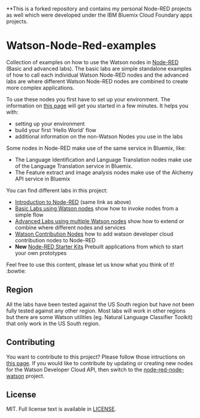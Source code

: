 **This is a forked repository and contains my personal Node-RED projects as well which were developed under the IBM Bluemix Cloud Foundary apps projects.

# Watson-Node-Red-examples

Collection of examples on how to use the Watson nodes in [Node-RED](http://nodered.org/) (Basic and advanced labs). The basic labs are simple standalone examples of how to call each individual Watson Node-RED nodes and the advanced labs are where different Watson Node-RED nodes are combined to create more complex applications.

To use these nodes you first have to set up your environment.
The information on [this page](/introduction_to_node_red/README.md) will get you started in a few minutes. It helps you with:

- setting up your environment
- build your first 'Hello World' flow
- additional information on the non-Watson Nodes you use in the labs

Some nodes in Node-RED make use of the same service in Bluemix, like:
- The Language Identification and Language Translation nodes make use of the Language Translation service in Bluemix.  
- The Feature extract and image analysis nodes make use of the Alchemy API service in Bluemix

You can find different labs in this project:

- [Introduction to Node-RED](/introduction_to_node_red/README.md) (same link as above)
- [Basic Labs using Watson nodes](/basic_examples/README.md) show how to invoke nodes from a simple flow
- [Advanced Labs using multiple Watson nodes](/advanced_examples/README.md) show how to extend or combine where different nodes and services
- [Watson Contribution Nodes](/watson_contribution_nodes/README.md) how to add watson developer cloud contribution nodes to Node-RED
- **New** [Node-RED Starter Kits](/starter-kits/README.md) Prebuilt applications from which to start your own prototypes

Feel free to use this content, please let us know what you think of it! :bowtie:
## Region
All the labs have been tested against the US South region but have not been fully tested against any other region. Most labs will work in other regions but there are some Watson utilities (eg. Natural Language Classifier Toolkit) that only work in the US South region.

## Contributing
You want to contribute to this project? Please follow those intructions on [this page](/CONTRIBUTING.md).
If you would like to contribute by updating or creating new nodes for the Watson Developer Cloud API,
then switch to the [node-red-node-watson](http://github.com/watson-developer-cloud/node-red-node-watson) project.

## License

MIT. Full license text is available in [LICENSE](LICENSE).
